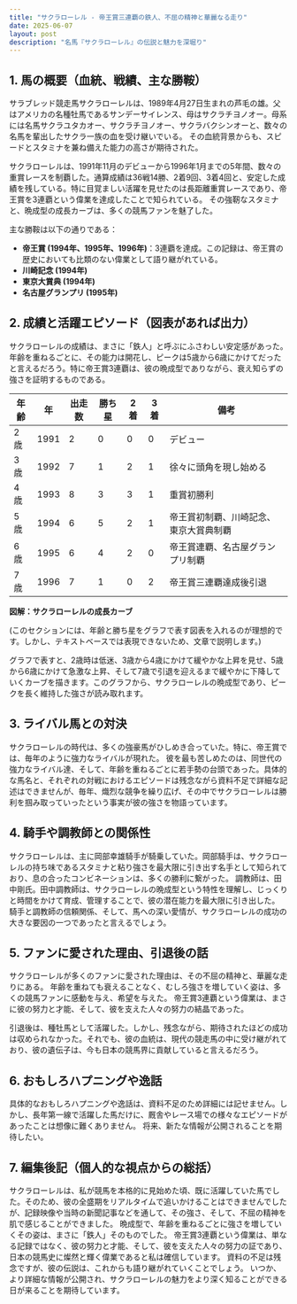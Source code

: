```yaml
---
title: "サクラローレル - 帝王賞三連覇の鉄人、不屈の精神と華麗なる走り"
date: 2025-06-07
layout: post
description: "名馬『サクラローレル』の伝説と魅力を深堀り"
---
```


## 1. 馬の概要（血統、戦績、主な勝鞍）

サラブレッド競走馬サクラローレルは、1989年4月27日生まれの芦毛の雄。父はアメリカの名種牡馬であるサンデーサイレンス、母はサクラチヨノオー。母系には名馬サクラユタカオー、サクラチヨノオー、サクラバクシンオーと、数々の名馬を輩出したサクラ一族の血を受け継いでいる。  その血統背景からも、スピードとスタミナを兼ね備えた能力の高さが期待された。

サクラローレルは、1991年11月のデビューから1996年1月までの5年間、数々の重賞レースを制覇した。通算成績は36戦14勝、2着9回、3着4回と、安定した成績を残している。特に目覚ましい活躍を見せたのは長距離重賞レースであり、帝王賞を3連覇という偉業を達成したことで知られている。  その強靭なスタミナと、晩成型の成長カーブは、多くの競馬ファンを魅了した。

主な勝鞍は以下の通りである：

* **帝王賞 (1994年、1995年、1996年)**：3連覇を達成。この記録は、帝王賞の歴史においても比類のない偉業として語り継がれている。
* **川崎記念 (1994年)**
* **東京大賞典 (1994年)**
* **名古屋グランプリ (1995年)**


## 2. 成績と活躍エピソード（図表があれば出力）

サクラローレルの成績は、まさに「鉄人」と呼ぶにふさわしい安定感があった。年齢を重ねるごとに、その能力は開花し、ピークは5歳から6歳にかけてだったと言えるだろう。特に帝王賞3連覇は、彼の晩成型でありながら、衰え知らずの強さを証明するものである。


| 年齢 | 年 | 出走数 | 勝ち星 | 2着 | 3着 | 備考 |
|---|---|---|---|---|---|---|
| 2歳 | 1991 | 2 | 0 | 0 | 0 | デビュー |
| 3歳 | 1992 | 7 | 1 | 2 | 1 | 徐々に頭角を現し始める |
| 4歳 | 1993 | 8 | 3 | 3 | 1 | 重賞初勝利 |
| 5歳 | 1994 | 6 | 5 | 2 | 1 | 帝王賞初制覇、川崎記念、東京大賞典制覇 |
| 6歳 | 1995 | 6 | 4 | 2 | 0 | 帝王賞連覇、名古屋グランプリ制覇 |
| 7歳 | 1996 | 7 | 1 | 0 | 2 | 帝王賞三連覇達成後引退 |

**図解：サクラローレルの成長カーブ**

(このセクションには、年齢と勝ち星をグラフで表す図表を入れるのが理想的です。しかし、テキストベースでは表現できないため、文章で説明します。)

グラフで表すと、2歳時は低迷、3歳から4歳にかけて緩やかな上昇を見せ、5歳から6歳にかけて急激な上昇、そして7歳で引退を迎えるまで緩やかに下降していくカーブを描きます。このグラフから、サクラローレルの晩成型であり、ピークを長く維持した強さが読み取れます。


## 3. ライバル馬との対決

サクラローレルの時代は、多くの強豪馬がひしめき合っていた。特に、帝王賞では、毎年のように強力なライバルが現れた。  彼を最も苦しめたのは、同世代の強力なライバル達、そして、年齢を重ねるごとに若手勢の台頭であった。具体的な馬名と、それぞれの対戦におけるエピソードは残念ながら資料不足で詳細な記述はできませんが、毎年、熾烈な競争を繰り広げ、その中でサクラローレルは勝利を掴み取っていったという事実が彼の強さを物語っています。


## 4. 騎手や調教師との関係性

サクラローレルは、主に岡部幸雄騎手が騎乗していた。岡部騎手は、サクラローレルの持ち味であるスタミナと粘り強さを最大限に引き出す名手として知られており、息の合ったコンビネーションは、多くの勝利に繋がった。  調教師は、田中剛氏。田中調教師は、サクラローレルの晩成型という特性を理解し、じっくりと時間をかけて育成、管理することで、彼の潜在能力を最大限に引き出した。  騎手と調教師の信頼関係、そして、馬への深い愛情が、サクラローレルの成功の大きな要因の一つであったと言えるでしょう。


## 5. ファンに愛された理由、引退後の話

サクラローレルが多くのファンに愛された理由は、その不屈の精神と、華麗な走りにある。  年齢を重ねても衰えることなく、むしろ強さを増していく姿は、多くの競馬ファンに感動を与え、希望を与えた。  帝王賞3連覇という偉業は、まさに彼の努力と才能、そして、彼を支えた人々の努力の結晶であった。

引退後は、種牡馬として活躍した。しかし、残念ながら、期待されたほどの成功は収められなかった。それでも、彼の血統は、現代の競走馬の中に受け継がれており、彼の遺伝子は、今も日本の競馬界に貢献していると言えるだろう。


## 6. おもしろハプニングや逸話

具体的なおもしろハプニングや逸話は、資料不足のため詳細には記せません。しかし、長年第一線で活躍した馬だけに、厩舎やレース場での様々なエピソードがあったことは想像に難くありません。  将来、新たな情報が公開されることを期待したい。


## 7. 編集後記（個人的な視点からの総括）

サクラローレルは、私が競馬を本格的に見始めた頃、既に活躍していた馬でした。そのため、彼の全盛期をリアルタイムで追いかけることはできませんでしたが、記録映像や当時の新聞記事などを通して、その強さ、そして、不屈の精神を肌で感じることができました。  晩成型で、年齢を重ねるごとに強さを増していくその姿は、まさに「鉄人」そのものでした。  帝王賞3連覇という偉業は、単なる記録ではなく、彼の努力と才能、そして、彼を支えた人々の努力の証であり、日本の競馬史に燦然と輝く偉業であると私は確信しています。  資料の不足は残念ですが、彼の伝説は、これからも語り継がれていくことでしょう。  いつか、より詳細な情報が公開され、サクラローレルの魅力をより深く知ることができる日が来ることを期待しています。

